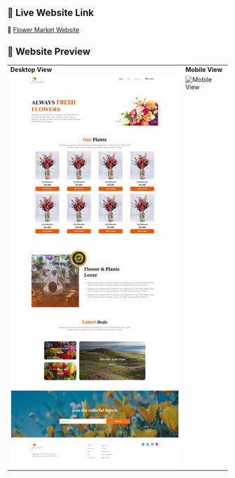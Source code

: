 ## 🚀 Live Website Link

🔗 [Flower Market Website](https://turjox.github.io/flower-market-website/)

## 📸 Website Preview

<table>
  <tr>
    <td valign="top"><strong>Desktop View</strong></td>
    <td valign="top"><strong>Mobile View</strong></td>
  </tr>
  <tr>
    <td valign="top"><img src="./assets/big-screen-preview.png" alt="Desktop View" width="100%"/></td>
    <td valign="top"><img src="./assets/mobile-screen-preview.png" alt="Mobile View" width="100%"/></td>
  </tr>
</table>
